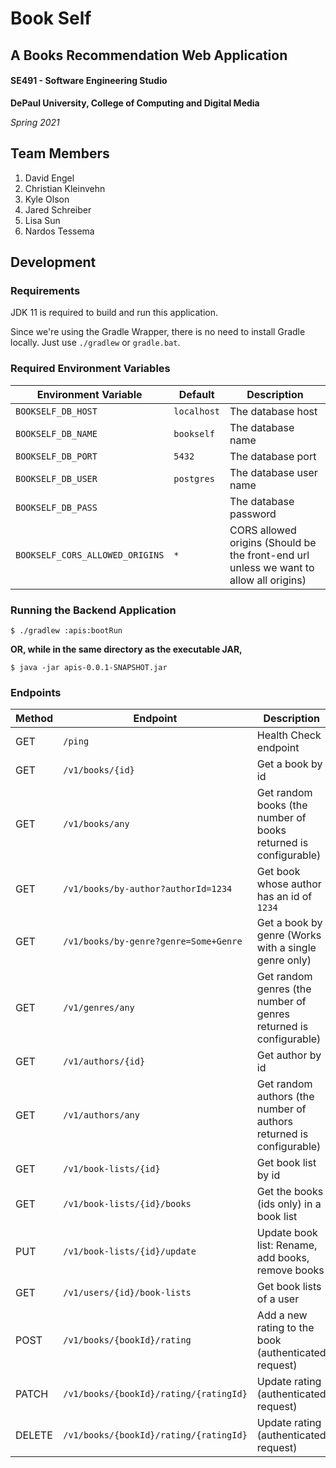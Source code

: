 # Book Self
## A Books Recommendation Web Application

#### SE491 - Software Engineering Studio
**DePaul University, College of Computing and Digital Media**

*Spring 2021*

## Team Members
1. David Engel
2. Christian Kleinvehn
3. Kyle Olson
4. Jared Schreiber
5. Lisa Sun
6. Nardos Tessema

## Development
### Requirements
JDK 11 is required to build and run this application.

Since we're using the Gradle Wrapper, there is no need to install Gradle locally. Just use `./gradlew` or `gradle.bat`.

### Required Environment Variables
Environment Variable | Default | Description
-------------------- | ------- | -----------
`BOOKSELF_DB_HOST` | `localhost` | The database host
`BOOKSELF_DB_NAME` | `bookself` | The database name
`BOOKSELF_DB_PORT` | `5432` | The database port
`BOOKSELF_DB_USER` | `postgres` | The database user name
`BOOKSELF_DB_PASS` |  | The database password
`BOOKSELF_CORS_ALLOWED_ORIGINS` | `*` | CORS allowed origins (Should be the front-end url unless we want to allow all origins)

### Running the Backend Application
`$ ./gradlew :apis:bootRun`

__OR, while in the same directory as the executable JAR,__

`$ java -jar apis-0.0.1-SNAPSHOT.jar`

### Endpoints

Method | Endpoint | Description
------ | -------- | -----------
GET | `/ping` | Health Check endpoint
GET | `/v1/books/{id}` | Get a book by id
GET | `/v1/books/any` | Get random books (the number of books returned is configurable)
GET | `/v1/books/by-author?authorId=1234` | Get book whose author has an id of `1234`
GET | `/v1/books/by-genre?genre=Some+Genre` | Get a book by genre (Works with a single genre only)
GET | `/v1/genres/any` | Get random genres (the number of genres returned is configurable)
GET | `/v1/authors/{id}` | Get author by id
GET | `/v1/authors/any` | Get random authors (the number of authors returned is configurable)
GET | `/v1/book-lists/{id}` | Get book list by id
GET | `/v1/book-lists/{id}/books` | Get the books (ids only) in a book list
PUT | `/v1/book-lists/{id}/update` | Update book list: Rename, add books, remove books
GET | `/v1/users/{id}/book-lists` | Get book lists of a user
POST | `/v1/books/{bookId}/rating` | Add a new rating to the book (authenticated request)
PATCH | `/v1/books/{bookId}/rating/{ratingId}` | Update rating (authenticated request)
DELETE | `/v1/books/{bookId}/rating/{ratingId}` | Update rating (authenticated request)
